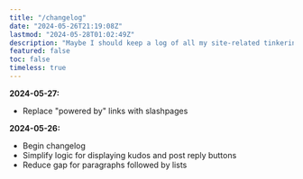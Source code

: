 ```yaml
---
title: "/changelog"
date: "2024-05-26T21:19:08Z"
lastmod: "2024-05-28T01:02:49Z"
description: "Maybe I should keep a log of all my site-related tinkering?"
featured: false
toc: false
timeless: true
---
```

**2024-05-27:**
- Replace "powered by" links with slashpages

**2024-05-26:**
- Begin changelog
- Simplify logic for displaying kudos and post reply buttons
- Reduce gap for paragraphs followed by lists